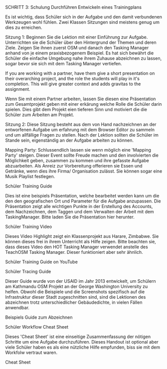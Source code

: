 SCHRITT 3: Schulung Durchführen
Entwickeln eines Trainingplans

Es ist wichtig, dass Schüler sich in der Aufgabe und den damit verbundenen Werkzeugen wohl fühlen. Zwei Klassen Sitzungen sind meistens genug um dies zu erreichen.

Sitzung 1: Beginnen Sie die Lektion mit einer Einführung zur Aufgabe. Unterrichten sie die Schüler über den Hintergrund der Themen und deren Ziele. Zeigen Sie ihnen zuerst OSM und danach den Tasking Manager anhand von je einem praxisbezogenem Beispiel. Es hat sich bewährt die Schüler die einfache Umgebung nahe ihrem Zuhause abzeichnen zu lassen, sogar bevor sie sich mit dem Tasking Manager vertiefen. 

If you are working with a partner, have them give a short presentation on their overarching project, and the role the students will play in it's completion. This will give greater context and adds gravitas to the assignment.

Wenn Sie mit einem Partner arbeiten, lassen Sie diesen eine Präsentation zum Gesamtprojekt geben mit einer erkärung welche Rolle die Schüler darin spielen. Dies gibt dem Projekt eien tieferen Sinn und motiviert die die Schüler zum Arbeiten am Projekt. 

Sitzung 2: Diese Sitzung besteht aus dem von Hand nachzeichnen an der entworfenen Aufgabe um erfahrung mit dem Browser Editor zu sammeln und um allfällige Fragen zu stellen. Nach der Lektion sollten die Schüler im Stande sein, eigenständig an der Aufgabe arbeiten zu können. 

Mapping Party: Schlussendlich lassen sie wenn möglich eine 'Mapping Party' steigen. Dieser Event sollte Freude machen und den involvierten die Möglichkeit geben, zusammen zu kommen und ihre gefasste Aufgabe abzuarbeiten. Als Anreiz zur Vorbereitung offerieren sie Essen und Getränke, wenn dies ihre Firma/ Organisation zulässt. Sie können sogar eine Musik Playlist festlegen. 

Schüler Training Guide

Dies ist eine beispiels Präsentation, welche bearbeitet werden kann um die den den geografischen Ort und Parameter für die Aufgabe anzupassen.
Die Präsentation zeigt alle wichtigen Punkte in der Erstellung des Accounts, dem Nachzeichnen, dem Taggen und dem Verwalten der Arbeit mit dem TaskingManager. Bitte laden Sie die Präsentation hier herunter. 

Schüler Training Video

Dieses Video Highlight zeigt ein Klassenprojekt aus Harare, Zimbabwe. Sie können dieses frei in ihrem Unterricht als Hilfe zeigen. Bitte beachten sie, dass dieses Video den HOT Tasking Manager verwendet anstelle des TeachOSM Tasking Manager. Dieser funktioniert aber sehr ähnlich.

Schüler Training Guide on YouTube

Schüler Tracing Guide

Dieser Guide wurde von der USAID im Jahr 2013 entwickelt, um Schülern am Kathmandu OSM Projekt an der George Washington University zu helfen. Obwohl die Beispiele und die Screenshots spezifisch auf die Infrastruktur dieser Stadt zugeschnitten sind, sind die Lektionen des abzeichnen trotz unterschiedlicher Gebäudedichte, in vielen Fällen anwendbar.

Beispiels Guide zum Abzeichnen

Schüler Workflow Cheat Sheet

Dieses 'Cheat Sheet' ist eine einseitige Zusammenfassung der nötigen Schritte um eine Aufgabe durchzuführen. Dieses Handout ist optional aber viele Schüler haben es als eine nützliche Hilfe empfunden, biss sie mit dem Workfolw vertraut waren.

Cheat Sheet